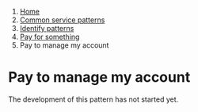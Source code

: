 1.  [Home](/)
2.	[Common service patterns](/common-service-patterns/overview)
3.  [Identify patterns](/common-service-patterns/identify-patterns)
4.  [Pay for something](/common-service-patterns/service-patterns/pay-for-something/overview)
5.  Pay to manage my account

# Pay to manage my account

The development of this pattern has not started yet.
